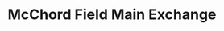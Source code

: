 ---
title: "McChord Field Main Exchange"
url: /mcchord-afb/mcchord-field-main-exchange/
shop: Einkaufszentrum
---